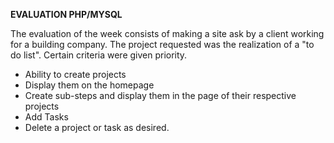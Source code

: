 **EVALUATION PHP/MYSQL**

The evaluation of the week consists of making a site ask by a client working for a building company. The project requested was the realization of a "to do list". Certain criteria were given priority.

  * Ability to create projects
  * Display them on the homepage
  * Create sub-steps and display them in the page of their respective projects
  * Add Tasks
  * Delete a project or task as desired.